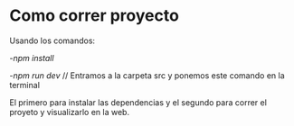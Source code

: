 # Como correr proyecto

Usando los comandos:

-*npm install*

-*npm run dev* // Entramos a la carpeta src y ponemos este comando en la terminal

El primero para instalar las dependencias y el segundo para correr el proyeto y visualizarlo en la web.
